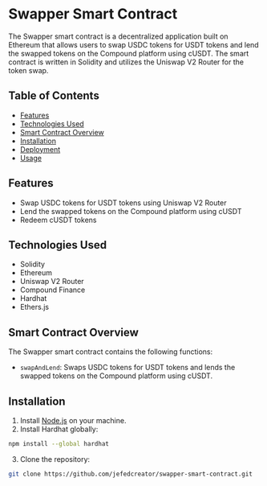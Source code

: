# Swapper Smart Contract

The Swapper smart contract is a decentralized application built on Ethereum that allows users to swap USDC tokens for USDT tokens and lend the swapped tokens on the Compound platform using cUSDT. The smart contract is written in Solidity and utilizes the Uniswap V2 Router for the token swap.

## Table of Contents

- [Features](#features)
- [Technologies Used](#technologies-used)
- [Smart Contract Overview](#smart-contract-overview)
- [Installation](#installation)
- [Deployment](#deployment)
- [Usage](#usage)

## Features

- Swap USDC tokens for USDT tokens using Uniswap V2 Router
- Lend the swapped tokens on the Compound platform using cUSDT
- Redeem cUSDT tokens

## Technologies Used

- Solidity
- Ethereum
- Uniswap V2 Router
- Compound Finance
- Hardhat
- Ethers.js

## Smart Contract Overview

The Swapper smart contract contains the following functions:

- `swapAndLend`: Swaps USDC tokens for USDT tokens and lends the swapped tokens on the Compound platform using cUSDT.

## Installation

1. Install [Node.js](https://nodejs.org/en/download/) on your machine.
2. Install Hardhat globally:
```bash
npm install --global hardhat
```
3. Clone the repository:
```bash
git clone https://github.com/jefedcreator/swapper-smart-contract.git
```
